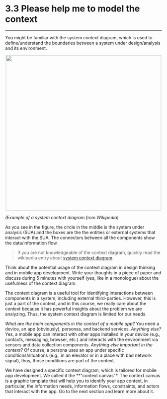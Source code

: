 # 3.3 Please help me to model the context
___


You might be familiar with the system context diagram, which is used to define/understand the boundaries between a system under design/analysis and its environment.

<p align="center">
<img width="500" src="https://upload.wikimedia.org/wikipedia/commons/thumb/b/bd/NDE_Context_Diagram_%28vector%29.svg/620px-NDE_Context_Diagram_%28vector%29.svg.png"/>
</p>


_(Example of a system context diagram from Wikipedia)_

As you see in the figure, the circle in the middle is the system under analysis (SUA) and the boxes are the the entities or external systems that interact with the SUA. The connectors between all the components show the data/information flow.  

>If you are not knowledgeable of the context diagram, quickly read the wikipedia entry about [system context diagram](https://en.wikipedia.org/wiki/System_context_diagram).

Think about the potential usage of the context diagram in design thinking and in mobile app development. Write your thoughts in a piece of paper and discuss during 5 minutes with yourself (yes, like in a monologue) about the usefulness of the context diagram.

The context diagram is a useful tool for identifying interactions between components in a system, including external third-parties. However, this is just a part of the context, and in this course, we really care about the context because it has powerful insights about the problem we are analyzing. Thus, the system context diagram is limited for our needs.

_What are the main components in the context of a mobile app?_ You need a device, an app (obviously), personas, and backend services. _Anything else?_ Yes, a mobile app can interact with other apps installed in your device (e.g., contacts, messaging, browser, etc.) and interacts with the environment via sensors and data collection components. _Anything else important in the context?_ Of course, a persona uses an app under specific conditions/situations (e.g., in an elevator or in a place with bad network signal), thus, those conditions are part of the context.

We have designed a specific context diagram, which is tailored for mobile app development. We called it the **"context canvas"*. The context canvas is a graphic template that will help you to identify your app context, in particular, the information needs, information flows, constraints, and actors that interact with the app. Go to the next section and learn more about it.
